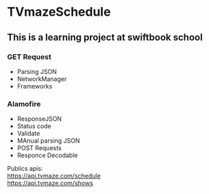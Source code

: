 # TVmazeSchedule

## This is a learning project at swiftbook school

### GET Request
+ Parsing JSON
+ NetworkManager
+ Frameworks
### Alamofire
+ ResponseJSON
+ Status code
+ Validate
+ MAnual parsing JSON
+ POST Requests
+ Responce Decodable

Publics apis:<br/> https://api.tvmaze.com/schedule  <br/>
              https://api.tvmaze.com/shows
